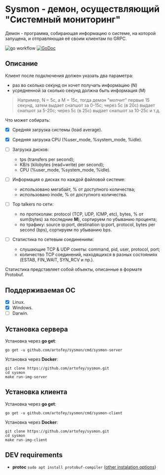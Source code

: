 # Sysmon - демон, осуществляющий "Системный мониторинг"

Демон - программа, собирающая информацию о системе, на которой запущена, и отправляющая её своим клиентам по GRPC.

![go workflow](https://github.com/artofey/sysmon/actions/workflows/go.yml/badge.svg)
[![GoDoc](https://godoc.org/github.com/artofey/sysmon?status.svg)](https://pkg.go.dev/github.com/artofey/sysmon)

## Описание
Клиент после подключения должен указать два параметра:
- раз во сколько секунд он хочет получать информацию (N)
- усредненной за сколько секунд должна быть информация (M)

> Например, N = 5с, а M = 15с, тогда демон "молчит" первые 15 секунд, затем выдает снапшот за 0-15с; через 5с (в 20с) выдает снапшот за 5-20с; через 5с (в 25с) выдает снапшот за 10-25с и т.д.

Что может собирать:
- [x] Средняя загрузка системы (load average).

- [x] Средняя загрузка CPU (%user_mode, %system_mode, %idle).

- [ ] Загрузка дисков:
    - tps (transfers per second);
    - KB/s (kilobytes (read+write) per second);
    - CPU (%user_mode, %system_mode, %idle).

- [ ] Информация о дисках по каждой файловой системе:
    - использовано мегабайт, % от доступного количества;
    - использовано inode, % от доступного количества.

- [ ] Top talkers по сети:
    - по протоколам: protocol (TCP, UDP, ICMP, etc), bytes, % от sum(bytes) за последние **M**), сортируем по убыванию процента;
    - по трафику: source ip:port, destination ip:port, protocol, bytes per second (bps), сортируем по убыванию bps.

- [ ] Статистика по сетевым соединениям:
    - слушающие TCP & UDP сокеты: command, pid, user, protocol, port;
    - количество TCP соединений, находящихся в разных состояниях (ESTAB, FIN_WAIT, SYN_RCV и пр.).

Статистика представляет собой объекты, описанные в формате Protobuf.

## Поддерживаемая ОС
- [x] Linux.
- [x] Windows.
- [ ] Darwin.

## Установка сервера
Установка через **go get**:
```
go get -u github.com/artofey/sysmon/cmd/sysmon-server
```
Установка через **Docker**:
```
git clone https://github.com/artofey/sysmon.git
cd sysmon
make run-img-server
```
## Установка клиента
Установка через **go get**:
```
go get -u github.com/artofey/sysmon/cmd/sysmon-client
```
Установка через **Docker**:
```
git clone https://github.com/artofey/sysmon.git
cd sysmon
make run-img-client
```

<!-- ## Конфигурация
- Через аргументы командной строки можно указать, на каком порту стартует сервер.
- Через файл можно указать, какие из подсистем сбора включены/выключены. -->

## DEV requirements
- **protoc** `sudo apt install protobuf-compiler` ([other instalation options](https://grpc.io/docs/protoc-installation/))
